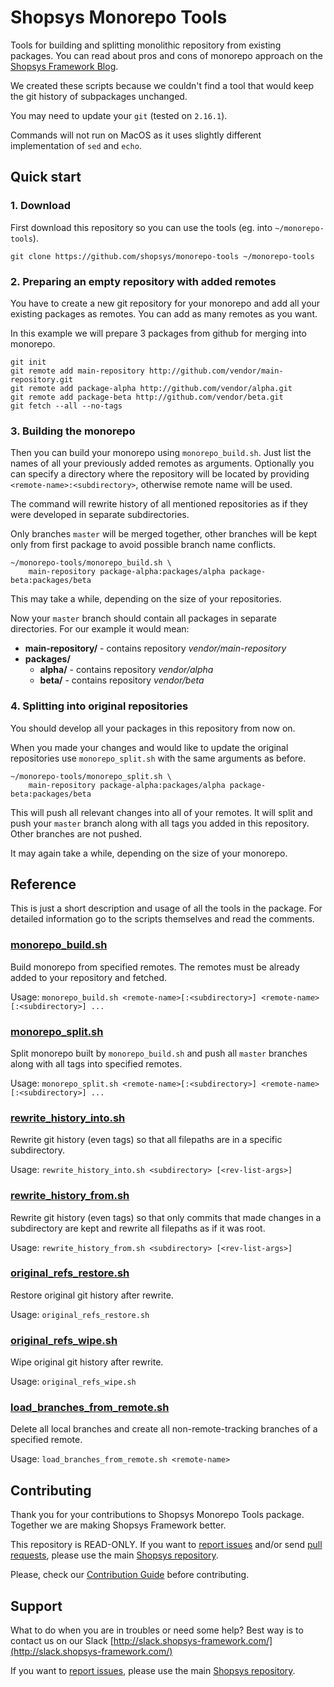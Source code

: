 # Shopsys Monorepo Tools

Tools for building and splitting monolithic repository from existing packages.
You can read about pros and cons of monorepo approach on the [Shopsys Framework Blog](https://blog.shopsys.com/how-to-maintain-multiple-git-repositories-with-ease-61a5e17152e0).

We created these scripts because we couldn't find a tool that would keep the git history of subpackages unchanged.

You may need to update your `git` (tested on `2.16.1`).

Commands will not run on MacOS as it uses slightly different implementation of `sed` and `echo`.

## Quick start

### 1. Download

First download this repository so you can use the tools (eg. into `~/monorepo-tools`).

```
git clone https://github.com/shopsys/monorepo-tools ~/monorepo-tools
```

### 2. Preparing an empty repository with added remotes

You have to create a new git repository for your monorepo and add all your existing packages as remotes.
You can add as many remotes as you want.

In this example we will prepare 3 packages from github for merging into monorepo.

```
git init
git remote add main-repository http://github.com/vendor/main-repository.git
git remote add package-alpha http://github.com/vendor/alpha.git
git remote add package-beta http://github.com/vendor/beta.git
git fetch --all --no-tags
```

### 3. Building the monorepo

Then you can build your monorepo using `monorepo_build.sh`.
Just list the names of all your previously added remotes as arguments.
Optionally you can specify a directory where the repository will be located by providing `<remote-name>:<subdirectory>`, otherwise remote name will be used.

The command will rewrite history of all mentioned repositories as if they were developed in separate subdirectories.

Only branches `master` will be merged together, other branches will be kept only from first package to avoid possible branch name conflicts.

```
~/monorepo-tools/monorepo_build.sh \
    main-repository package-alpha:packages/alpha package-beta:packages/beta
```

This may take a while, depending on the size of your repositories.

Now your `master` branch should contain all packages in separate directories. For our example it would mean:
* **main-repository/** - contains repository *vendor/main-repository*
* **packages/**
  * **alpha/** - contains repository *vendor/alpha*
  * **beta/** - contains repository *vendor/beta*

### 4. Splitting into original repositories

You should develop all your packages in this repository from now on.

When you made your changes and would like to update the original repositories use `monorepo_split.sh` with the same arguments as before.

```
~/monorepo-tools/monorepo_split.sh \
    main-repository package-alpha:packages/alpha package-beta:packages/beta
```

This will push all relevant changes into all of your remotes.
It will split and push your `master` branch along with all tags you added in this repository.
Other branches are not pushed.

It may again take a while, depending on the size of your monorepo.

## Reference

This is just a short description and usage of all the tools in the package.
For detailed information go to the scripts themselves and read the comments.

### [monorepo_build.sh](./monorepo_build.sh)

Build monorepo from specified remotes. The remotes must be already added to your repository and fetched.

Usage: `monorepo_build.sh <remote-name>[:<subdirectory>] <remote-name>[:<subdirectory>] ...`

### [monorepo_split.sh](./monorepo_split.sh)

Split monorepo built by `monorepo_build.sh` and push all `master` branches along with all tags into specified remotes.

Usage: `monorepo_split.sh <remote-name>[:<subdirectory>] <remote-name>[:<subdirectory>] ...`

### [rewrite_history_into.sh](./rewrite_history_into.sh)

Rewrite git history (even tags) so that all filepaths are in a specific subdirectory.

Usage: `rewrite_history_into.sh <subdirectory> [<rev-list-args>]`

### [rewrite_history_from.sh](./rewrite_history_from.sh)

Rewrite git history (even tags) so that only commits that made changes in a subdirectory are kept and rewrite all filepaths as if it was root.

Usage: `rewrite_history_from.sh <subdirectory> [<rev-list-args>]`

### [original_refs_restore.sh](./original_refs_restore.sh)

Restore original git history after rewrite.

Usage: `original_refs_restore.sh`

### [original_refs_wipe.sh](./original_refs_wipe.sh)

Wipe original git history after rewrite.

Usage: `original_refs_wipe.sh`

### [load_branches_from_remote.sh](./load_branches_from_remote.sh)

Delete all local branches and create all non-remote-tracking branches of a specified remote.

Usage: `load_branches_from_remote.sh <remote-name>`

## Contributing
Thank you for your contributions to Shopsys Monorepo Tools package.
Together we are making Shopsys Framework better.

This repository is READ-ONLY.
If you want to [report issues](https://github.com/shopsys/shopsys/issues/new) and/or send [pull requests](https://github.com/shopsys/shopsys/compare),
please use the main [Shopsys repository](https://github.com/shopsys/shopsys).

Please, check our [Contribution Guide](https://github.com/shopsys/shopsys/blob/master/CONTRIBUTING.md) before contributing.

## Support
What to do when you are in troubles or need some help? Best way is to contact us on our Slack [http://slack.shopsys-framework.com/](http://slack.shopsys-framework.com/)

If you want to [report issues](https://github.com/shopsys/shopsys/issues/new), please use the main [Shopsys repository](https://github.com/shopsys/shopsys).

